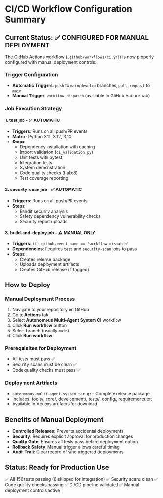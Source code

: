 # CI/CD Workflow Configuration Summary

## Current Status: ✅ CONFIGURED FOR MANUAL DEPLOYMENT

The GitHub Actions workflow (`.github/workflows/ci.yml`) is now properly configured with manual deployment controls:

### Trigger Configuration
- **Automatic Triggers**: `push` to `main`/`develop` branches, `pull_request` to `main`
- **Manual Trigger**: `workflow_dispatch` (available in GitHub Actions tab)

### Job Execution Strategy

#### 1. **test** job - ✅ AUTOMATIC
- **Triggers**: Runs on all push/PR events
- **Matrix**: Python 3.11, 3.12, 3.13
- **Steps**:
  - Dependency installation with caching
  - Import validation (`ci_validation.py`)
  - Unit tests with pytest
  - Integration tests
  - System demonstration
  - Code quality checks (flake8)
  - Test coverage reporting

#### 2. **security-scan** job - ✅ AUTOMATIC
- **Triggers**: Runs on all push/PR events
- **Steps**:
  - Bandit security analysis
  - Safety dependency vulnerability checks
  - Security report uploads

#### 3. **build-and-deploy** job - ⚠️ MANUAL ONLY
- **Triggers**: `if: github.event_name == 'workflow_dispatch'`
- **Dependencies**: Requires `test` and `security-scan` jobs to pass
- **Steps**:
  - Creates release package
  - Uploads deployment artifacts
  - Creates GitHub release (if tagged)

## How to Deploy

### Manual Deployment Process
1. Navigate to your repository on GitHub
2. Go to **Actions** tab
3. Select **Autonomous Multi-Agent System CI** workflow
4. Click **Run workflow** button
5. Select branch (usually `main`)
6. Click **Run workflow**

### Prerequisites for Deployment
- All tests must pass ✅
- Security scans must be clean ✅
- Code quality checks must pass ✅

### Deployment Artifacts
- `autonomous-multi-agent-system.tar.gz` - Complete release package
- Includes: tools/, core/, development/, tests/, config/, requirements.txt
- Available in Actions artifacts for download

## Benefits of Manual Deployment
- **Controlled Releases**: Prevents accidental deployments
- **Security**: Requires explicit approval for production changes
- **Quality Gate**: Ensures all tests pass before deployment option
- **Rollback Safety**: Manual trigger allows careful timing
- **Audit Trail**: Clear record of who triggered deployments

## Status: Ready for Production Use
✅ All 156 tests passing (6 skipped for integration)
✅ Security scans clean
✅ Code quality checks passing
✅ CI/CD pipeline validated
✅ Manual deployment controls active
